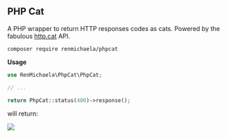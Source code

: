 ## PHP Cat

A PHP wrapper to return HTTP responses codes as cats. Powered by the fabulous [http.cat](https://http.cat) API.

`composer require renmichaela/phpcat`

**Usage**


```php
use RenMichaela\PhpCat\PhpCat;

// ...

return PhpCat::status(400)->response();
```

will return:

![](https://http.cat/400)
